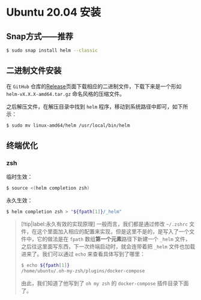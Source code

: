 # Ubuntu 20.04 安装

## Snap方式——推荐

```bash
$ sudo snap install helm --classic
```

## 二进制文件安装

在 `GitHub` 仓库的[Release](https://github.com/helm/helm/releases)页面下载相应的二进制文件，下载下来是一个形如 `helm-vX.X.X-amd64.tar.gz` 命名风格的压缩文件。

之后解压文件，在解压目录中找到 `helm` 程序，移动到系统路径中即可，如下所示：

```bash
$ sudo mv linux-amd64/helm /usr/local/bin/helm
```

## 终端优化

### zsh

临时生效：

```bash
$ source <(helm completion zsh)
```

永久生效：

```bash
$ helm completion zsh > "${fpath[1]}/_helm"
```

> [!tip|label:永久有效的实现原理]
> 一般而言，我们都是通过修改 `~/.zshrc` 文件，在这个里面加入相应的配置来实现，但是这里不是的，是写入了一个文件中，它的做法是在 `fpath` 数组**第一个元素**路径下新建一个 `_helm` 文件，之后往这里面写东西，下一次终端启动时，就会连带着把 `_helm` 文件也加载进来了。我们可以通过 `echo` 来查看具体写到了哪里：
> 
> ```bash
> $ echo ${fpath[1]}
> /home/ubuntu/.oh-my-zsh/plugins/docker-compose
> ```
> 
> 由此，我们知道了他写到了 `oh my zsh` 的 `docker-compose` 插件目录下面了。

